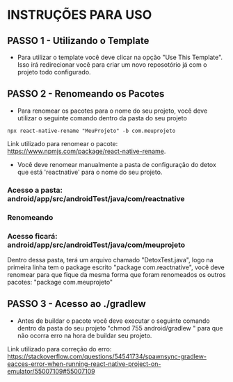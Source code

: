 # INSTRUÇÕES PARA USO
## PASSO 1 - Utilizando o Template
 
 - Para utilizar o template você deve clicar na opção "Use This Template". Isso irá redirecionar você para criar um novo reposotório já com o projeto todo configurado.
 
## PASSO 2 - Renomeando os Pacotes
 - Para renomear os pacotes para o nome do seu projeto, você deve utilizar o seguinte comando dentro da pasta do seu projeto 
 
  `npx react-native-rename "MeuProjeto" -b com.meuprojeto`
  
 Link utilizado para renomear o pacote: https://www.npmjs.com/package/react-native-rename.
 
 - Você deve renomear manualmente a pasta de configuração do detox que está 'reactnative' para o nome do seu projeto.
 
 ### Acesso a pasta: android/app/src/androidTest/java/com/reactnative
 
 ### Renomeando
 
 ### Acesso ficará: android/app/src/androidTest/java/com/meuprojeto
 
 Dentro dessa pasta, terá um arquivo chamado "DetoxTest.java", logo na primeira linha tem o package escrito "package com.reactnative", você deve renomear para que fique da mesma forma que foram renomeados os outros pacotes: "package com.meuprojeto"



## PASSO 3 - Acesso ao ./gradlew

 - Antes de buildar o pacote você deve executar o seguinte comando dentro da pasta do seu projeto "chmod 755 android/gradlew
" para que não ocorra erro na hora de buildar seu projeto.
 
 Link utilizado para correção do erro: https://stackoverflow.com/questions/54541734/spawnsync-gradlew-eacces-error-when-running-react-native-project-on-emulator/55007109#55007109
